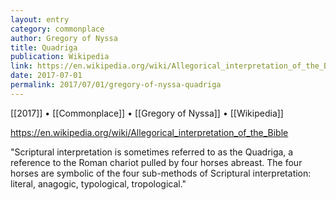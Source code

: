 ```yaml
---
layout: entry
category: commonplace
author: Gregory of Nyssa
title: Quadriga
publication: Wikipedia
link: https://en.wikipedia.org/wiki/Allegorical_interpretation_of_the_Bible
date: 2017-07-01
permalink: 2017/07/01/gregory-of-nyssa-quadriga
---
```


[[2017]] • [[Commonplace]] • [[Gregory of Nyssa]] • [[Wikipedia]] 

https://en.wikipedia.org/wiki/Allegorical_interpretation_of_the_Bible

"Scriptural interpretation is sometimes referred to as the Quadriga, a reference to the Roman chariot pulled by four horses abreast. The four horses are symbolic of the four sub-methods of Scriptural interpretation: literal, anagogic, typological, tropological."
